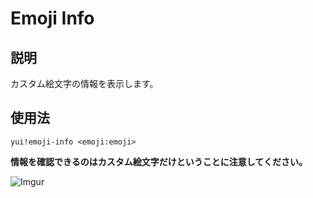 # Emoji Info

## 説明

カスタム絵文字の情報を表示します。

## 使用法

`yui!emoji-info <emoji:emoji>`

**情報を確認できるのはカスタム絵文字だけということに注意してください。**

![Imgur](https://i.imgur.com/jrm0dDf.png)
